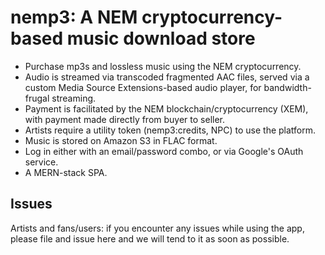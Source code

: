 # nemp3: A NEM cryptocurrency-based music download store

- Purchase mp3s and lossless music using the NEM cryptocurrency.
- Audio is streamed via transcoded fragmented AAC files, served via a custom Media Source Extensions-based audio player, for bandwidth-frugal streaming.
- Payment is facilitated by the NEM blockchain/cryptocurrency (XEM), with payment made directly from buyer to seller.
- Artists require a utility token (nemp3:credits, NPC) to use the platform.
- Music is stored on Amazon S3 in FLAC format.
- Log in either with an email/password combo, or via Google's OAuth service.
- A MERN-stack SPA.

## Issues

Artists and fans/users: if you encounter any issues while using the app, please file and issue here and we will tend to it as soon as possible.
